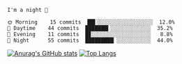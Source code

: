 <!--START_SECTION:productive-box-in-readme-->
```text
I'm a night 🦉

🌞 Morning    15 commits  ██▌░░░░░░░░░░░░░░░░░░  12.0%
🌆 Daytime    44 commits  ███████▍░░░░░░░░░░░░░  35.2%
🌃 Evening    11 commits  █▊░░░░░░░░░░░░░░░░░░░   8.8%
🌙 Night      55 commits  █████████▏░░░░░░░░░░░  44.0%
```
<!--END_SECTION:productive-box-in-readme-->
[![Anurag's GitHub stats](https://github-readme-stats.vercel.app/api?username=Tykeaboyloy&count_private=true&theme=vue-dark&show_icons=true&icon_color=#FFFFFF)](https://github.com/anuraghazra/github-readme-stats)
[![Top Langs](https://github-readme-stats.vercel.app/api/top-langs/?username=Tykeaboyloy&layout=compact&theme=vue-dark&langs_count=10)](https://github.com/anuraghazra/github-readme-stats)
